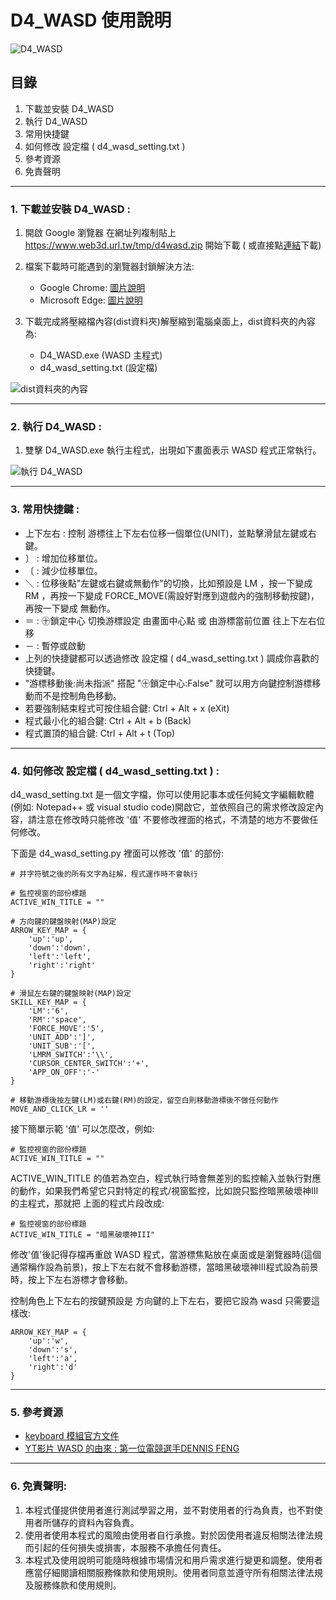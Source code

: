 # D4_WASD 使用說明

![D4_WASD](https://www.web3d.url.tw/images/d4wasd/D4_WASD_LOGO.png)

## 目錄
1. 下載並安裝 D4_WASD
2. 執行 D4_WASD
3. 常用快捷鍵
4. 如何修改 設定檔 ( d4_wasd_setting.txt )
5. 參考資源
6. 免責聲明

-----

### 1. 下載並安裝 D4_WASD : 
1. 開啟 Google 瀏覽器 在網址列複制貼上 https://www.web3d.url.tw/tmp/d4wasd.zip 開始下載 ( 或直接點[連結](https://www.web3d.url.tw/tmp/d4wasd.zip)下載)
2. 檔案下載時可能遇到的瀏覽器封鎖解決方法:
    * Google Chrome: [圖片說明](https://www.web3d.url.tw/images/d4wasd/download_d4wasd_from_chrome.png)
    * Microsoft Edge: [圖片說明](https://www.web3d.url.tw/images/d4wasd/download_d4wasd_from_edge.png)

3. 下載完成將壓縮檔內容(dist資料夾)解壓縮到電腦桌面上，dist資料夾的內容為:
    * D4_WASD.exe (WASD 主程式)
    * d4_wasd_setting.txt (設定檔)

![dist資料夾的內容](https://www.web3d.url.tw/images/d4wasd/1-2a.png)

-----

### 2. 執行 D4_WASD : 
1. 雙擊 D4_WASD.exe 執行主程式，出現如下畫面表示 WASD 程式正常執行。

![執行 D4_WASD](https://www.web3d.url.tw/images/d4wasd/2-1d.png)

-----

### 3. 常用快捷鍵 : 
* 上下左右 : 控制 游標往上下左右位移一個單位(UNIT)，並點擊滑鼠左鍵或右鍵。
* 〕 : 增加位移單位。
* 〔 : 減少位移單位。
* ＼ : 位移後點"左鍵或右鍵或無動作"的切換，比如預設是 LM ，按一下變成 RM ，再按一下變成 FORCE_MOVE(需設好對應到遊戲內的強制移動按鍵)，再按一下變成 無動作。
* ＝ : ㊉鎖定中心 切換游標設定 由畫面中心點 或 由游標當前位置 往上下左右位移
* － : 暫停或啟動
* 上列的快捷鍵都可以透過修改 設定檔 ( d4_wasd_setting.txt ) 調成你喜歡的快捷鍵。
* "游標移動後:尚未指派" 搭配  "㊉鎖定中心:False" 就可以用方向鍵控制游標移動而不是控制角色移動。
* 若要強制結束程式可按住組合鍵: Ctrl + Alt + x (eXit)
* 程式最小化的組合鍵: Ctrl + Alt + b (Back)
* 程式置頂的組合鍵: Ctrl + Alt + t (Top)
-----

### 4. 如何修改 設定檔 ( d4_wasd_setting.txt ) :
d4_wasd_setting.txt 是一個文字檔，你可以使用記事本或任何純文字編輯軟體(例如: Notepad++ 或 visual studio code)開啟它，並依照自己的需求修改設定內容，請注意在修改時只能修改 '值' 不要修改裡面的格式，不清楚的地方不要做任何修改。

下面是 d4_wasd_setting.py 裡面可以修改 '值' 的部份:

```
# 井字符號之後的所有文字為註解，程式運作時不會執行

# 監控視窗的部份標題
ACTIVE_WIN_TITLE = ""

# 方向鍵的鍵盤映射(MAP)設定
ARROW_KEY_MAP = {
    'up':'up',
    'down':'down',
    'left':'left',
    'right':'right'
}

# 滑鼠左右鍵的鍵盤映射(MAP)設定
SKILL_KEY_MAP = {
    'LM':'6',
    'RM':'space',
    'FORCE_MOVE':'5',
    'UNIT_ADD':']',
    'UNIT_SUB':'[',
    'LMRM_SWITCH':'\\',
    'CURSOR_CENTER_SWITCH':'+',
    'APP_ON_OFF':'-'
}

# 移動游標後按左鍵(LM)或右鍵(RM)的設定，留空白則移動游標後不做任何動作
MOVE_AND_CLICK_LR = ''

```

接下簡單示範 '值' 可以怎麼改，例如:

```
# 監控視窗的部份標題
ACTIVE_WIN_TITLE = ""
```

ACTIVE_WIN_TITLE 的值若為空白，程式執行時會無差別的監控輸入並執行對應的動作，如果我們希望它只對特定的程式/視窗監控，比如說只監控暗黑破壞神III 的主程式，那就把 上面的程式片段改成:

```
# 監控視窗的部份標題
ACTIVE_WIN_TITLE = "暗黑破壞神III"
```
修改'值'後記得存檔再重啟 WASD 程式，當游標焦點放在桌面或是瀏覽器時(這個通常稱作設為前景)，按上下左右就不會移動游標，當暗黑破壞神III程式設為前景時，按上下左右游標才會移動。

控制角色上下左右的按鍵預設是 方向鍵的上下左右，要把它設為 wasd 只需要這樣改:

```
ARROW_KEY_MAP = {
    'up':'w',
    'down':'s',
    'left':'a',
    'right':'d'
}
```


-----

### 5. 參考資源
* [keyboard 模組官方文件](https://github.com/boppreh/keyboard/blob/master/README.md)
* [YT影片 WASD 的由來 : 第一位電競選手DENNIS FENG](https://www.youtube.com/watch?v=D7PJ7rliYZk)

-----

### 6. 免責聲明:
1. 本程式僅提供使用者進行測試學習之用，並不對使用者的行為負責，也不對使用者所儲存的資料內容負責。
2. 使用者使用本程式的風險由使用者自行承擔。對於因使用者違反相關法律法規而引起的任何損失或損害，本服務不承擔任何責任。
3. 本程式及使用說明可能隨時根據市場情況和用戶需求進行變更和調整。使用者應當仔細閱讀相關服務條款和使用規則。使用者同意並遵守所有相關法律法規及服務條款和使用規則。